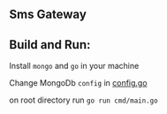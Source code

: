 ## Sms Gateway

## Build and Run:

Install `mongo` and `go` in your machine

Change MongoDb `config` in [config.go](internal/config/config.go)

on root directory run `go run cmd/main.go`